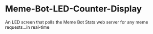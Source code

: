 # Meme-Bot-LED-Counter-Display
An LED screen that polls the Meme Bot Stats web server for any meme requests...in real-time
